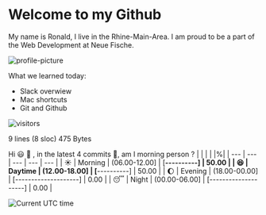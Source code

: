 # Welcome to my Github

My name is Ronald, I live in the Rhine-Main-Area. 
I am proud to be a part of the Web Development at Neue Fische. 

![profile-picture](https://ca.slack-edge.com/TTHG21AH3-U052RDXGQSG-1dcb2bd50aae-72)

What we learned today: 
- Slack overwiew 
- Mac shortcuts
- Git and Github


 ![visitors](https://visitor-badge.glitch.me/badge?page_id=page.id&left_color=green&right_color=red)




9 lines (8 sloc)  475 Bytes
 

Hi :smiley: :wave:   , in the latest 4 commits :bug:, am I morning person ?
| | | | |%|
| --- | --- | --- | --- | --- |
| :sunny: | Morning | (06.00-12.00] | [**********----------] | 50.00 |
| :satisfied: | Daytime | (12.00-18.00] | [**********----------] | 50.00 |
| :moon: | Evening | (18.00-00.00] | [--------------------] | 0.00 |
| :sleeping: | Night | (00.00-06.00] | [--------------------] | 0.00 |

![Current UTC time](https://jojoee.jojoee.com/api/utcnowgif?utcnow)
